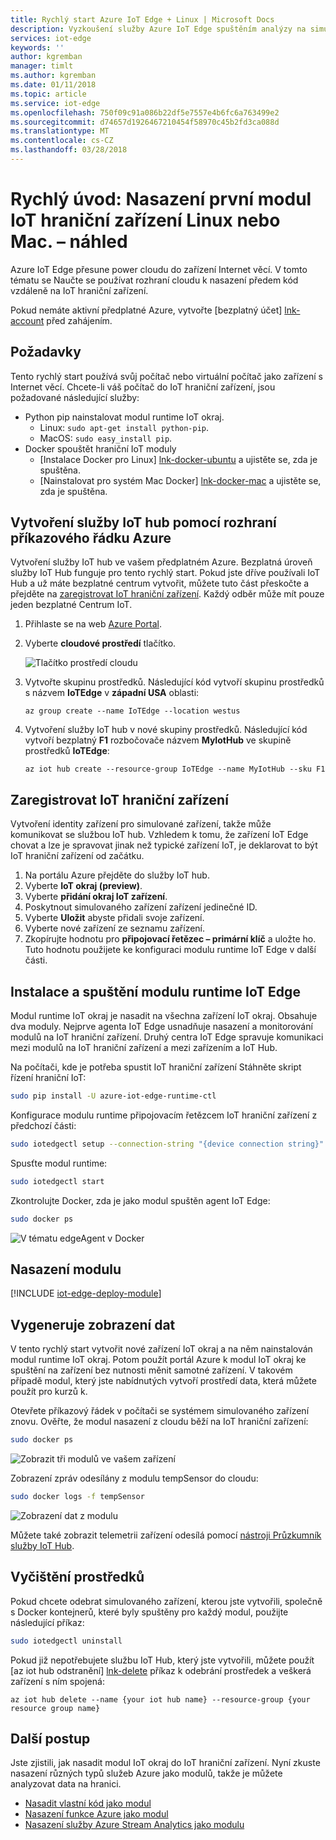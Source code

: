 ```yaml
---
title: Rychlý start Azure IoT Edge + Linux | Microsoft Docs
description: Vyzkoušení služby Azure IoT Edge spuštěním analýzy na simulované hraniční zařízení
services: iot-edge
keywords: ''
author: kgremban
manager: timlt
ms.author: kgremban
ms.date: 01/11/2018
ms.topic: article
ms.service: iot-edge
ms.openlocfilehash: 750f09c91a086b22df5e7557e4b6fc6a763499e2
ms.sourcegitcommit: d74657d1926467210454f58970c45b2fd3ca088d
ms.translationtype: MT
ms.contentlocale: cs-CZ
ms.lasthandoff: 03/28/2018
---
```

# <a name="quickstart-deploy-your-first-iot-edge-module-to-a-linux-or-mac-device---preview"></a>Rychlý úvod: Nasazení první modul IoT hraniční zařízení Linux nebo Mac. – náhled

Azure IoT Edge přesune power cloudu do zařízení Internet věcí. V tomto tématu se Naučte se používat rozhraní cloudu k nasazení předem kód vzdáleně na IoT hraniční zařízení.

Pokud nemáte aktivní předplatné Azure, vytvořte [bezplatný účet] [ lnk-account] před zahájením.

## <a name="prerequisites"></a>Požadavky

Tento rychlý start používá svůj počítač nebo virtuální počítač jako zařízení s Internet věcí. Chcete-li váš počítač do IoT hraniční zařízení, jsou požadované následující služby:

* Python pip nainstalovat modul runtime IoT okraj.
   * Linux: `sudo apt-get install python-pip`.
   * MacOS: `sudo easy_install pip`.
* Docker spouštět hraniční IoT moduly
   * [Instalace Docker pro Linux] [ lnk-docker-ubuntu] a ujistěte se, zda je spuštěna. 
   * [Nainstalovat pro systém Mac Docker] [ lnk-docker-mac] a ujistěte se, zda je spuštěna. 

## <a name="create-an-iot-hub-with-azure-cli"></a>Vytvoření služby IoT hub pomocí rozhraní příkazového řádku Azure

Vytvoření služby IoT hub ve vašem předplatném Azure. Bezplatná úroveň služby IoT Hub funguje pro tento rychlý start. Pokud jste dříve používali IoT Hub a už máte bezplatné centrum vytvořit, můžete tuto část přeskočte a přejděte na [zaregistrovat IoT hraniční zařízení][anchor-register]. Každý odběr může mít pouze jeden bezplatné Centrum IoT. 

1. Přihlaste se na web [Azure Portal][lnk-portal]. 
1. Vyberte **cloudové prostředí** tlačítko. 

   ![Tlačítko prostředí cloudu][1]

1. Vytvořte skupinu prostředků. Následující kód vytvoří skupinu prostředků s názvem **IoTEdge** v **západní USA** oblasti:

   ```azurecli
   az group create --name IoTEdge --location westus
   ```

1. Vytvoření služby IoT hub v nové skupiny prostředků. Následující kód vytvoří bezplatný **F1** rozbočovače názvem **MyIotHub** ve skupině prostředků **IoTEdge**:

   ```azurecli
   az iot hub create --resource-group IoTEdge --name MyIotHub --sku F1 
   ```

## <a name="register-an-iot-edge-device"></a>Zaregistrovat IoT hraniční zařízení

Vytvoření identity zařízení pro simulované zařízení, takže může komunikovat se službou IoT hub. Vzhledem k tomu, že zařízení IoT Edge chovat a lze je spravovat jinak než typické zařízení IoT, je deklarovat to být IoT hraniční zařízení od začátku. 

1. Na portálu Azure přejděte do služby IoT hub.
1. Vyberte **IoT okraj (preview)**.
1. Vyberte **přidání okraj IoT zařízení**.
1. Poskytnout simulovaného zařízení zařízení jedinečné ID.
1. Vyberte **Uložit** abyste přidali svoje zařízení.
1. Vyberte nové zařízení ze seznamu zařízení. 
1. Zkopírujte hodnotu pro **připojovací řetězec – primární klíč** a uložte ho. Tuto hodnotu použijete ke konfiguraci modulu runtime IoT Edge v další části. 

## <a name="install-and-start-the-iot-edge-runtime"></a>Instalace a spuštění modulu runtime IoT Edge

Modul runtime IoT okraj je nasadit na všechna zařízení IoT okraj. Obsahuje dva moduly. Nejprve agenta IoT Edge usnadňuje nasazení a monitorování modulů na IoT hraniční zařízení. Druhý centra IoT Edge spravuje komunikaci mezi modulů na IoT hraniční zařízení a mezi zařízením a IoT Hub. 

Na počítači, kde je potřeba spustit IoT hraniční zařízení Stáhněte skript řízení hraniční IoT:
```bash
sudo pip install -U azure-iot-edge-runtime-ctl
```

Konfigurace modulu runtime připojovacím řetězcem IoT hraniční zařízení z předchozí části:
```bash
sudo iotedgectl setup --connection-string "{device connection string}" --nopass
```

Spusťte modul runtime:
```bash
sudo iotedgectl start
```

Zkontrolujte Docker, zda je jako modul spuštěn agent IoT Edge:
```bash
sudo docker ps
```

![V tématu edgeAgent v Docker](./media/tutorial-simulate-device-linux/docker-ps.png)

## <a name="deploy-a-module"></a>Nasazení modulu

[!INCLUDE [iot-edge-deploy-module](../../includes/iot-edge-deploy-module.md)]

## <a name="view-generated-data"></a>Vygeneruje zobrazení dat

V tento rychlý start vytvořit nové zařízení IoT okraj a na něm nainstalován modul runtime IoT okraj. Potom použít portál Azure k modul IoT okraj ke spuštění na zařízení bez nutnosti měnit samotné zařízení. V takovém případě modul, který jste nabídnutých vytvoří prostředí data, která můžete použít pro kurzů k. 

Otevřete příkazový řádek v počítači se systémem simulovaného zařízení znovu. Ověřte, že modul nasazení z cloudu běží na IoT hraniční zařízení:

```bash
sudo docker ps
```

![Zobrazit tři modulů ve vašem zařízení](./media/tutorial-simulate-device-linux/docker-ps2.png)

Zobrazení zpráv odesílány z modulu tempSensor do cloudu:

```bash
sudo docker logs -f tempSensor
```

![Zobrazení dat z modulu](./media/tutorial-simulate-device-linux/docker-logs.png)

Můžete také zobrazit telemetrii zařízení odesílá pomocí [nástroji Průzkumník služby IoT Hub][lnk-iothub-explorer]. 

## <a name="clean-up-resources"></a>Vyčištění prostředků

Pokud chcete odebrat simulovaného zařízení, kterou jste vytvořili, společně s Docker kontejnerů, které byly spuštěny pro každý modul, použijte následující příkaz: 

```bash
sudo iotedgectl uninstall
```

Pokud již nepotřebujete službu IoT Hub, který jste vytvořili, můžete použít [az iot hub odstranění] [ lnk-delete] příkaz k odebrání prostředek a veškerá zařízení s ním spojená:

```azurecli
az iot hub delete --name {your iot hub name} --resource-group {your resource group name}
```

## <a name="next-steps"></a>Další postup

Jste zjistili, jak nasadit modul IoT okraj do IoT hraniční zařízení. Nyní zkuste nasazení různých typů služeb Azure jako modulů, takže je můžete analyzovat data na hranici. 

* [Nasadit vlastní kód jako modul](tutorial-csharp-module.md)
* [Nasazení funkce Azure jako modul](tutorial-deploy-function.md)
* [Nasazení služby Azure Stream Analytics jako modulu](tutorial-deploy-stream-analytics.md)


<!-- Images -->
[1]: ./media/quickstart/cloud-shell.png

<!-- Links -->
[lnk-docker-ubuntu]: https://docs.docker.com/engine/installation/linux/docker-ce/ubuntu/ 
[lnk-docker-mac]: https://docs.docker.com/docker-for-mac/install/
[lnk-iothub-explorer]: https://github.com/azure/iothub-explorer
[lnk-account]: https://azure.microsoft.com/free
[lnk-portal]: https://portal.azure.com
[lnk-delete]: https://docs.microsoft.com/cli/azure/iot/hub?view=azure-cli-latest#az_iot_hub_delete

<!-- Anchor links -->
[anchor-register]: #register-an-iot-edge-device
